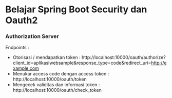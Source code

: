 # Belajar Spring Boot Security dan Oauth2 #

### Authorization Server ###

Endpoints :

* Otorisasi / mendapatkan token :  http://localhost:10000/oauth/authorize?client_id=aplikasiwebsample&response_type=code&redirect_uri=http://example.com
* Menukar access code dengan access token : http://localhost:10000/oauth/token
* Mengecek validitas dan informasi token : http://localhost:10000/oauth/check_token

